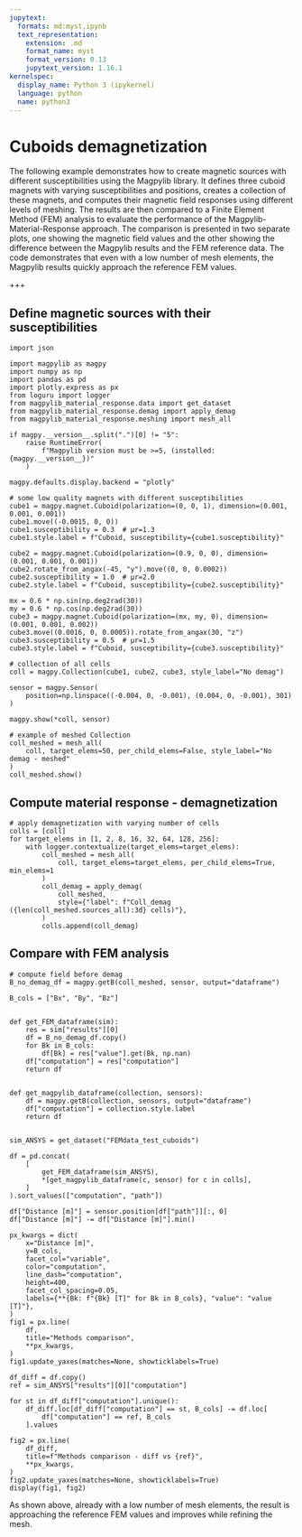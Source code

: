 ```yaml
---
jupytext:
  formats: md:myst,ipynb
  text_representation:
    extension: .md
    format_name: myst
    format_version: 0.13
    jupytext_version: 1.16.1
kernelspec:
  display_name: Python 3 (ipykernel)
  language: python
  name: python3
---
```


# Cuboids demagnetization

The following example demonstrates how to create magnetic sources with different susceptibilities using the Magpylib library. It defines three cuboid magnets with varying susceptibilities and positions, creates a collection of these magnets, and computes their magnetic field responses using different levels of meshing. The results are then compared to a Finite Element Method (FEM) analysis to evaluate the performance of the Magpylib-Material-Response approach. The comparison is presented in two separate plots, one showing the magnetic field values and the other showing the difference between the Magpylib results and the FEM reference data. The code demonstrates that even with a low number of mesh elements, the Magpylib results quickly approach the reference FEM values.

+++

## Define magnetic sources with their susceptibilities

```{code-cell} ipython3
import json

import magpylib as magpy
import numpy as np
import pandas as pd
import plotly.express as px
from loguru import logger
from magpylib_material_response.data import get_dataset
from magpylib_material_response.demag import apply_demag
from magpylib_material_response.meshing import mesh_all

if magpy.__version__.split(".")[0] != "5":
    raise RuntimeError(
        f"Magpylib version must be >=5, (installed: {magpy.__version__})"
    )

magpy.defaults.display.backend = "plotly"

# some low quality magnets with different susceptibilities
cube1 = magpy.magnet.Cuboid(polarization=(0, 0, 1), dimension=(0.001, 0.001, 0.001))
cube1.move((-0.0015, 0, 0))
cube1.susceptibility = 0.3  # µr=1.3
cube1.style.label = f"Cuboid, susceptibility={cube1.susceptibility}"

cube2 = magpy.magnet.Cuboid(polarization=(0.9, 0, 0), dimension=(0.001, 0.001, 0.001))
cube2.rotate_from_angax(-45, "y").move((0, 0, 0.0002))
cube2.susceptibility = 1.0  # µr=2.0
cube2.style.label = f"Cuboid, susceptibility={cube2.susceptibility}"

mx = 0.6 * np.sin(np.deg2rad(30))
my = 0.6 * np.cos(np.deg2rad(30))
cube3 = magpy.magnet.Cuboid(polarization=(mx, my, 0), dimension=(0.001, 0.001, 0.002))
cube3.move((0.0016, 0, 0.0005)).rotate_from_angax(30, "z")
cube3.susceptibility = 0.5  # µr=1.5
cube3.style.label = f"Cuboid, susceptibility={cube3.susceptibility}"

# collection of all cells
coll = magpy.Collection(cube1, cube2, cube3, style_label="No demag")

sensor = magpy.Sensor(
    position=np.linspace((-0.004, 0, -0.001), (0.004, 0, -0.001), 301)
)

magpy.show(*coll, sensor)
```

```{code-cell} ipython3
# example of meshed Collection
coll_meshed = mesh_all(
    coll, target_elems=50, per_child_elems=False, style_label="No demag - meshed"
)
coll_meshed.show()
```

## Compute material response - demagnetization

```{code-cell} ipython3
# apply demagnetization with varying number of cells
colls = [coll]
for target_elems in [1, 2, 8, 16, 32, 64, 128, 256]:
    with logger.contextualize(target_elems=target_elems):
        coll_meshed = mesh_all(
            coll, target_elems=target_elems, per_child_elems=True, min_elems=1
        )
        coll_demag = apply_demag(
            coll_meshed,
            style={"label": f"Coll_demag ({len(coll_meshed.sources_all):3d} cells)"},
        )
        colls.append(coll_demag)
```

## Compare with FEM analysis

```{code-cell} ipython3
# compute field before demag
B_no_demag_df = magpy.getB(coll_meshed, sensor, output="dataframe")

B_cols = ["Bx", "By", "Bz"]


def get_FEM_dataframe(sim):
    res = sim["results"][0]
    df = B_no_demag_df.copy()
    for Bk in B_cols:
        df[Bk] = res["value"].get(Bk, np.nan)
    df["computation"] = res["computation"]
    return df


def get_magpylib_dataframe(collection, sensors):
    df = magpy.getB(collection, sensors, output="dataframe")
    df["computation"] = collection.style.label
    return df


sim_ANSYS = get_dataset("FEMdata_test_cuboids")

df = pd.concat(
    [
        get_FEM_dataframe(sim_ANSYS),
        *[get_magpylib_dataframe(c, sensor) for c in colls],
    ]
).sort_values(["computation", "path"])

df["Distance [m]"] = sensor.position[df["path"]][:, 0]
df["Distance [m]"] -= df["Distance [m]"].min()
```

```{code-cell} ipython3
px_kwargs = dict(
    x="Distance [m]",
    y=B_cols,
    facet_col="variable",
    color="computation",
    line_dash="computation",
    height=400,
    facet_col_spacing=0.05,
    labels={**{Bk: f"{Bk} [T]" for Bk in B_cols}, "value": "value [T]"},
)
fig1 = px.line(
    df,
    title="Methods comparison",
    **px_kwargs,
)
fig1.update_yaxes(matches=None, showticklabels=True)

df_diff = df.copy()
ref = sim_ANSYS["results"][0]["computation"]

for st in df_diff["computation"].unique():
    df_diff.loc[df_diff["computation"] == st, B_cols] -= df.loc[
        df["computation"] == ref, B_cols
    ].values

fig2 = px.line(
    df_diff,
    title=f"Methods comparison - diff vs {ref}",
    **px_kwargs,
)
fig2.update_yaxes(matches=None, showticklabels=True)
display(fig1, fig2)
```

As shown above, already with a low number of mesh elements, the result is approaching the reference FEM values and improves while refining the mesh.
